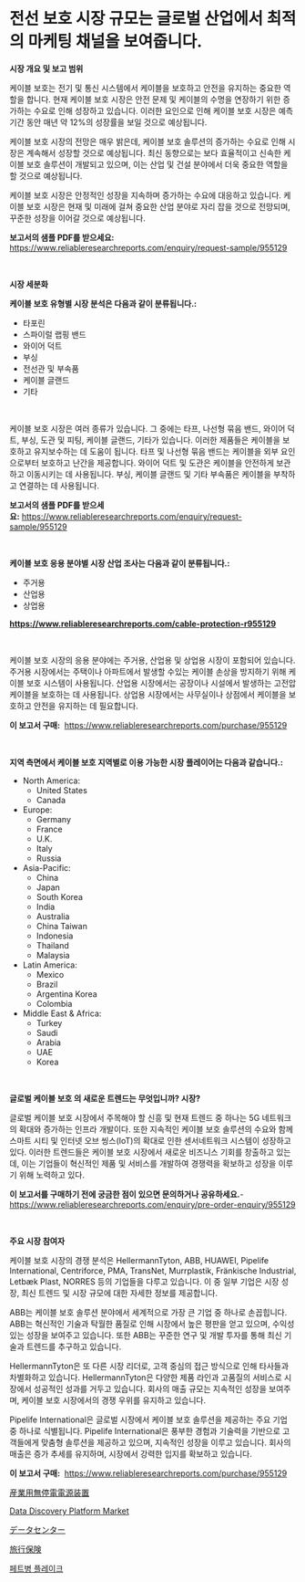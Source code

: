 <p><h1>전선 보호 시장 규모는 글로벌 산업에서 최적의 마케팅 채널을 보여줍니다.</h1></p><p><strong>시장 개요 및 보고 범위</strong></p>
<p><p>케이블 보호는 전기 및 통신 시스템에서 케이블을 보호하고 안전을 유지하는 중요한 역할을 합니다. 현재 케이블 보호 시장은 안전 문제 및 케이블의 수명을 연장하기 위한 증가하는 수요로 인해 성장하고 있습니다. 이러한 요인으로 인해 케이블 보호 시장은 예측 기간 동안 매년 약 12%의 성장률을 보일 것으로 예상됩니다.</p><p>케이블 보호 시장의 전망은 매우 밝은데, 케이블 보호 솔루션의 증가하는 수요로 인해 시장은 계속해서 성장할 것으로 예상됩니다. 최신 동향으로는 보다 효율적이고 신속한 케이블 보호 솔루션이 개발되고 있으며, 이는 산업 및 건설 분야에서 더욱 중요한 역할을 할 것으로 예상됩니다.</p><p>케이블 보호 시장은 안정적인 성장을 지속하며 증가하는 수요에 대응하고 있습니다. 케이블 보호 시장은 현재 및 미래에 걸쳐 중요한 산업 분야로 자리 잡을 것으로 전망되며, 꾸준한 성장을 이어갈 것으로 예상됩니다.</p></p>
<p><strong>보고서의 샘플 PDF를 받으세요:</strong> <a href="https://www.reliableresearchreports.com/enquiry/request-sample/955129">https://www.reliableresearchreports.com/enquiry/request-sample/955129</a></p>
<p>&nbsp;</p>
<p><strong>시장 세분화</strong></p>
<p><strong>케이블 보호 유형별 시장 분석은 다음과 같이 분류됩니다.:</strong></p>
<p><ul><li>타포린</li><li>스파이럴 랩핑 밴드</li><li>와이어 덕트</li><li>부싱</li><li>전선관 및 부속품</li><li>케이블 글랜드</li><li>기타</li></ul></p>
<p>&nbsp;</p>
<p><p>케이블 보호 시장은 여러 종류가 있습니다. 그 중에는 타프, 나선형 묶음 밴드, 와이어 덕트, 부싱, 도관 및 피팅, 케이블 글랜드, 기타가 있습니다. 이러한 제품들은 케이블을 보호하고 유지보수하는 데 도움이 됩니다. 타프 및 나선형 묶음 밴드는 케이블을 외부 요인으로부터 보호하고 난간을 제공합니다. 와이어 덕트 및 도관은 케이블을 안전하게 보관하고 이동시키는 데 사용됩니다. 부싱, 케이블 글랜드 및 기타 부속품은 케이블을 부착하고 연결하는 데 사용됩니다.</p></p>
<p><strong>보고서의 샘플 PDF를 받으세요:</strong>&nbsp;<a href="https://www.reliableresearchreports.com/enquiry/request-sample/955129">https://www.reliableresearchreports.com/enquiry/request-sample/955129</a></p>
<p>&nbsp;</p>
<p><strong> 케이블 보호 응용 분야별 시장 산업 조사는 다음과 같이 분류됩니다.:</strong></p>
<p><ul><li>주거용</li><li>산업용</li><li>상업용</li></ul></p>
<p><strong><a href="https://www.reliableresearchreports.com/cable-protection-r955129">https://www.reliableresearchreports.com/cable-protection-r955129</a></strong></p>
<p>&nbsp;</p>
<p><p>케이블 보호 시장의 응용 분야에는 주거용, 산업용 및 상업용 시장이 포함되어 있습니다. 주거용 시장에서는 주택이나 아파트에서 발생할 수있는 케이블 손상을 방지하기 위해 케이블 보호 시스템이 사용됩니다. 산업용 시장에서는 공장이나 시설에서 발생하는 고전압 케이블을 보호하는 데 사용됩니다. 상업용 시장에서는 사무실이나 상점에서 케이블을 보호하고 안전을 유지하는 데 필요합니다.</p></p>
<p><strong>이 보고서 구매:</strong>&nbsp; <a href="https://www.reliableresearchreports.com/purchase/955129">https://www.reliableresearchreports.com/purchase/955129</a></p>
<p>&nbsp;</p>
<p><strong>지역 측면에서 케이블 보호 지역별로 이용 가능한 시장 플레이어는 다음과 같습니다.:</strong></p>
<p><ul>
    <li>
        North America:
        <ul>
            <li>United States</li>
            <li>Canada</li>
        </ul>
    </li>
    <li>
        Europe:
        <ul>
            <li>Germany</li>
            <li>France</li>
            <li>U.K.</li>
            <li>Italy</li>
            <li>Russia</li>
        </ul>
    </li>
    <li>
        Asia-Pacific:
        <ul>
            <li>China</li>
            <li>Japan</li>
            <li>South Korea</li>
            <li>India</li>
            <li>Australia</li>
            <li>China Taiwan</li>
            <li>Indonesia</li>
            <li>Thailand</li>
            <li>Malaysia</li>
        </ul>
    </li>
    <li>
        Latin America:
        <ul>
            <li>Mexico</li>
            <li>Brazil</li>
            <li>Argentina Korea</li>
            <li>Colombia</li>
        </ul>
    </li>
    <li>
        Middle East & Africa:
        <ul>
            <li>Turkey</li>
            <li>Saudi</li>
            <li>Arabia</li>
            <li>UAE</li>
            <li>Korea</li>
        </ul>
    </li>
    </ul></p>
<p>&nbsp;</p>
<p><strong>글로벌 케이블 보호 의 새로운 트렌드는 무엇입니까? 시장?</strong></p>
<p><p>글로벌 케이블 보호 시장에서 주목해야 할 신흥 및 현재 트렌드 중 하나는 5G 네트워크의 확대와 증가하는 인프라 개발이다. 또한 지속적인 케이블 보호 솔루션의 수요와 함께 스마트 시티 및 인터넷 오브 씽스(IoT)의 확대로 인한 센서네트워크 시스템이 성장하고 있다. 이러한 트렌드들은 케이블 보호 시장에서 새로운 비즈니스 기회를 창출하고 있는데, 이는 기업들이 혁신적인 제품 및 서비스를 개발하여 경쟁력을 확보하고 성장을 이루기 위해 노력하고 있다.</p></p>
<p><strong>이 보고서를 구매하기 전에 궁금한 점이 있으면 문의하거나 공유하세요.</strong>- <a href="https://www.reliableresearchreports.com/enquiry/pre-order-enquiry/955129">https://www.reliableresearchreports.com/enquiry/pre-order-enquiry/955129</a></p>
<p>&nbsp;</p>
<p><strong>주요 시장 참여자</strong></p>
<p><p>케이블 보호 시장의 경쟁 분석은 HellermannTyton, ABB, HUAWEI, Pipelife International, Centriforce, PMA, TransNet, Murrplastik, Fränkische Industrial, Letbæk Plast, NORRES 등의 기업들을 다루고 있습니다. 이 중 일부 기업은 시장 성장, 최신 트렌드 및 시장 규모에 대한 자세한 정보를 제공합니다.</p><p>ABB는 케이블 보호 솔루션 분야에서 세계적으로 가장 큰 기업 중 하나로 손꼽힙니다. ABB는 혁신적인 기술과 탁월한 품질로 인해 시장에서 높은 평판을 얻고 있으며, 수익성 있는 성장을 보여주고 있습니다. 또한 ABB는 꾸준한 연구 및 개발 투자를 통해 최신 기술과 트렌드를 추구하고 있습니다.</p><p>HellermannTyton은 또 다른 시장 리더로, 고객 중심의 접근 방식으로 인해 타사들과 차별화하고 있습니다. HellermannTyton은 다양한 제품 라인과 고품질의 서비스로 시장에서 성공적인 성과를 거두고 있습니다. 회사의 매출 규모는 지속적인 성장을 보여주며, 케이블 보호 시장에서의 경쟁 우위를 유지하고 있습니다.</p><p>Pipelife International은 글로벌 시장에서 케이블 보호 솔루션을 제공하는 주요 기업 중 하나로 식별됩니다. Pipelife International은 풍부한 경험과 기술력을 기반으로 고객들에게 맞춤형 솔루션을 제공하고 있으며, 지속적인 성장을 이루고 있습니다. 회사의 매출은 증가 추세를 유지하며, 시장에서 강력한 입지를 확보하고 있습니다.</p></p>
<p><strong>이 보고서 구매:</strong>&nbsp;&nbsp;<a href="https://www.reliableresearchreports.com/purchase/955129">https://www.reliableresearchreports.com/purchase/955129</a></p>
<p><p><a href="https://medium.com/@reyeshowell655/%E5%B7%A5%E6%A5%AD%E7%94%A8ups%E5%B8%82%E5%A0%B4-2031%E5%B9%B4%E3%81%BE%E3%81%A7%E3%81%AE%E3%83%88%E3%83%AC%E3%83%B3%E3%83%89-%E4%BA%88%E6%B8%AC-%E7%AB%B6%E4%BA%89%E5%88%86%E6%9E%90-e591c24e49bb">産業用無停電電源装置</a></p><p><a href="https://www.linkedin.com/pulse/data-discovery-platform-market-key-successful-business-strategy-gj30c">Data Discovery Platform Market</a></p><p><a href="https://github.com/AaronVargas43/Market-Research-Report-List-1/blob/main/475227065363.md">データセンター</a></p><p><a href="https://github.com/CloydAbbott2023/Market-Research-Report-List-1/blob/main/171435865364.md">旅行保険</a></p><p><a href="https://github.com/chupp85/Market-Research-Report-List-1/blob/main/174796563981.md">페트병 플레이크</a></p></p>
